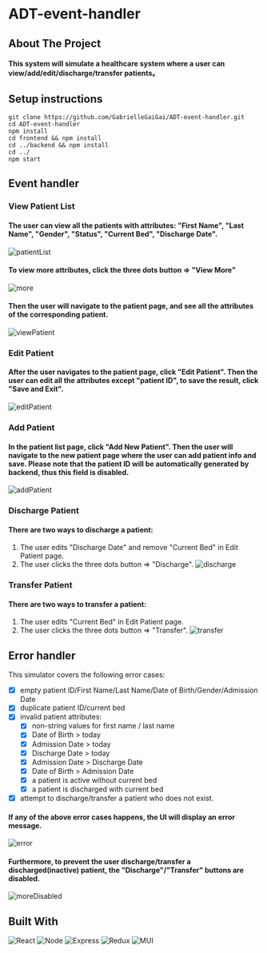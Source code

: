 # ADT-event-handler

## About The Project

#### This system will simulate a healthcare system where a user can view/add/edit/discharge/transfer patients。


## Setup instructions
```
git clone https://github.com/GabrielleGaiGai/ADT-event-handler.git
cd ADT-event-handler
npm install
cd frontend && npm install
cd ../backend && npm install
cd ../
npm start
```

## Event handler

### View Patient List
#### The user can view all the patients with attributes: "First Name", "Last Name", "Gender", "Status", "Current Bed", "Discharge Date".
![patientList](images/patientList.png)

#### To view more attributes, click the three dots button => "View More"
![more](images/more.png)
#### Then the user will navigate to the patient page, and see all the attributes of the corresponding patient.
![viewPatient](images/viewPatient.png)

### Edit Patient
#### After the user navigates to the patient page, click "Edit Patient". Then the user can edit all the attributes except "patient ID", to save the result, click "Save and Exit".
![editPatient](images/editPatient.png)

### Add Patient
#### In the patient list page, click "Add New Patient". Then the user will navigate to the new patient page where the user can add patient info and save. Please note that the patient ID will be automatically generated by backend, thus this field is disabled.
![addPatient](images/addPatient.png)

### Discharge Patient
#### There are two ways to discharge a patient:
1. The user edits "Discharge Date" and remove "Current Bed" in Edit Patient page.
2. The user clicks the three dots button => "Discharge".
![discharge](images/discharge.png)

### Transfer Patient
#### There are two ways to transfer a patient:
1. The user edits "Current Bed" in Edit Patient page.
2. The user clicks the three dots button => "Transfer".
![transfer](images/transfer.png)

## Error handler
This simulator covers the following error cases:
- [x] empty patient ID/First Name/Last Name/Date of Birth/Gender/Admission Date
- [x] duplicate patient ID/current bed
- [x] invalid patient attributes:
    - [x] non-string values for first name / last name
    - [x] Date of Birth > today
    - [x] Admission Date > today
    - [x] Discharge Date > today
    - [x] Admission Date > Discharge Date 
    - [x] Date of Birth > Admission Date 
    - [x] a patient is active without current bed
    - [x] a patient is discharged with current bed
- [x] attempt to discharge/transfer a patient who does not exist.

#### If any of the above error cases happens, the UI will display an error message.
![error](images/error.png)
#### Furthermore, to prevent the user discharge/transfer a discharged(inactive) patient, the "Discharge"/"Transfer" buttons are disabled.
![moreDisabled](images/moreDisabled.png)


## Built With
![React][ReactUrl]
![Node][NodeUrl]
![Express][ExpressUrl]
![Redux][ReduxUrl]
![MUI][MUIUrl]

[ReactUrl]: https://img.shields.io/badge/React-20232A?style=for-the-badge&logo=react&logoColor=61DAFB
[NodeUrl]: https://img.shields.io/badge/Node.js-43853D?style=for-the-badge&logo=node.js&logoColor=white
[ExpressUrl]: https://img.shields.io/badge/Express.js-404D59?style=for-the-badge
[ReduxUrl]: https://img.shields.io/badge/Redux-593D88?style=for-the-badge&logo=redux&logoColor=white
[MUIUrl]: https://img.shields.io/badge/Material--UI-0081CB?style=for-the-badge&logo=material-ui&logoColor=white

